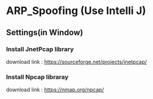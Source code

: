 # ARP_Spoofing (Use Intelli J)

## Settings(in Window)

### Install JnetPcap library

download link : https://sourceforge.net/projects/jnetpcap/

### Install Npcap libraray

download link : https://nmap.org/npcap/


